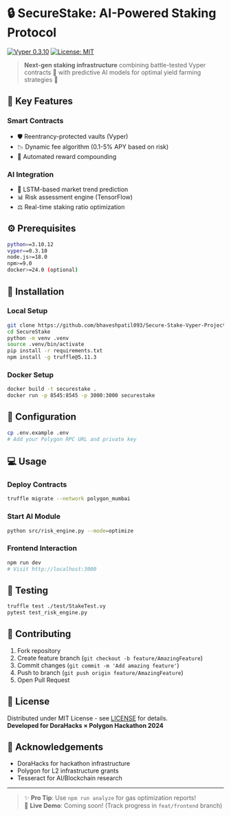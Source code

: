 # 🔒 SecureStake: AI-Powered Staking Protocol

[![Vyper 0.3.10](https://img.shields.io/badge/Vyper-0.3.10-3C6CDE)](https://vyper.readthedocs.io)
[![License: MIT](https://img.shields.io/badge/License-MIT-yellow.svg)](https://opensource.org/licenses/MIT)

> **Next-gen staking infrastructure** combining battle-tested Vyper contracts 🤖 with predictive AI models for optimal yield farming strategies 🌱

## 🌟 Key Features
### Smart Contracts
- 🛡️ Reentrancy-protected vaults (Vyper)
- 📉 Dynamic fee algorithm (0.1-5% APY based on risk)
- 🔄 Automated reward compounding

### AI Integration
- 🧠 LSTM-based market trend prediction
- 📊 Risk assessment engine (TensorFlow)
- ⚖️ Real-time staking ratio optimization

## ⚙️ Prerequisites
```bash
python==3.10.12
vyper==0.3.10
node.js>=18.0
npm>=9.0
docker>=24.0 (optional)
```

## 🚀 Installation
### Local Setup
```bash
git clone https://github.com/bhaveshpatil093/Secure-Stake-Vyper-Project.git
cd SecureStake
python -m venv .venv
source .venv/bin/activate
pip install -r requirements.txt
npm install -g truffle@5.11.3
```

### Docker Setup
```bash
docker build -t securestake .
docker run -p 8545:8545 -p 3000:3000 securestake
```

## 🔧 Configuration
```bash
cp .env.example .env
# Add your Polygon RPC URL and private key
```

## 💻 Usage
### Deploy Contracts
```bash
truffle migrate --network polygon_mumbai
```

### Start AI Module
```bash
python src/risk_engine.py --mode=optimize
```

### Frontend Interaction
```bash
npm run dev
# Visit http://localhost:3000
```

## 🧪 Testing
```bash
truffle test ./test/StakeTest.vy
pytest test_risk_engine.py
```

## 🤝 Contributing
1. Fork repository
2. Create feature branch (`git checkout -b feature/AmazingFeature`)
3. Commit changes (`git commit -m 'Add amazing feature'`)
4. Push to branch (`git push origin feature/AmazingFeature`)
5. Open Pull Request

## 📜 License
Distributed under MIT License - see [LICENSE](LICENSE) for details.  
**Developed for DoraHacks × Polygon Hackathon 2024**

## 🙌 Acknowledgements
- DoraHacks for hackathon infrastructure
- Polygon for L2 infrastructure grants
- Tesseract for AI/Blockchain research

--- 

> ✨ **Pro Tip**: Use `npm run analyze` for gas optimization reports!  
> 🔴 **Live Demo**: Coming soon! (Track progress in `feat/frontend` branch)
